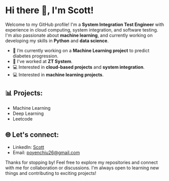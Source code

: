 # Hi there 👋, I'm Scott!

Welcome to my GitHub profile! I'm a **System Integration Test Engineer** with experience in cloud computing, system integration, and software testing. I'm also passionate about **machine learning**, and currently working on developing my skills in **Python** and **data science**. 

- 🔭 I’m currently working on a **Machine Learning project** to predict diabetes progression.
- 💼 I've worked at **ZT System**.
- 💻 Interested in **cloud-based projects** and **system integration**.
- 💻 Interested in **machine learning projects**.
## 📊 Projects:
- Machine Learning
- Deep Learning
- Leetcode
  
## 🌐 Let's connect:
- LinkedIn: [Scott](https://www.linkedin.com/in/your-profile/](https://www.linkedin.com/in/po-yen-chiu-7b8902247/))
- Email: [poyenchiu26@gmail.com](mailto:poyenchiu26@gmail.com)

Thanks for stopping by! Feel free to explore my repositories and connect with me for collaboration or discussions. I'm always open to learning new things and contributing to exciting projects!

